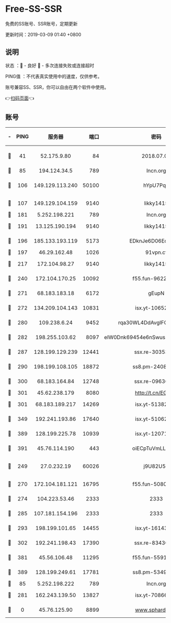 # Free-SS-SSR

免费的SS账号、SSR账号，定期更新

更新时间：2019-03-09 01:40 +0800

## 说明

状态     ：🙂 - 良好 🙁 - 多次连接失败或连接超时

PING值   ：不代表真实使用中的速度，仅供参考。

账号兼容SS、SSR，你可以自由在两个软件中使用。

👉[扫码页面](https://liesauer.github.io/Free-SS-SSR/)👈

## 账号

|-|PING|服务器|端口|密码|加密方式|区域|
|:----:|:----:|:-----:|-----:|:----:|:----:|:----:|
|🙂|41|52.175.9.80|84|2018.07.07|chacha20-ietf-poly1305|HK|
|🙂|85|194.124.34.5|789|lncn.org|rc4|JP|
|🙂|106|149.129.113.240|50100|hYpU7PqP|chacha20-ietf-poly1305|CN|
|🙂|107|149.129.104.159|9140|likky1415|aes-256-cfb|CN|
|🙂|181|5.252.198.221|789|lncn.org|rc4|JP|
|🙂|191|13.125.190.194|9140|likky1415|aes-256-cfb|KR|
|🙂|196|185.133.193.119|5173|EDknJe6D06EoWDaw|aes-256-cfb|US|
|🙂|197|46.29.162.48|1026|91vpn.cf|rc4-md5|RU|
|🙂|217|172.104.98.27|9140|likky1415|aes-256-cfb|JP|
|🙂|240|172.104.170.25|10092|f55.fun-96225402|aes-256-cfb|SG|
|🙂|271|68.183.183.18|6172|gEupN|aes-256-cfb|SG|
|🙂|272|134.209.104.143|10831|isx.yt-10652136|aes-256-cfb|SG|
|🙂|280|109.238.6.24|9452|rqa30WL4DdAvgIFG6Fs3znzTa|aes-256-cfb|FR|
|🙂|282|198.255.103.62|8097|eIW0Dnk69454e6nSwuspv9DmS201tQ0D|aes-256-cfb|US|
|🙂|287|128.199.129.239|12441|ssx.re-30353118|aes-256-cfb|SG|
|🙂|290|198.199.108.105|18872|ss8.pm-24089859|aes-256-cfb|US|
|🙂|300|68.183.164.84|12748|ssx.re-09636957|aes-256-cfb|US|
|🙂|301|45.62.238.179|8080|http://t.cn/EGJIyrl|rc4-md5|CA|
|🙂|301|68.183.189.217|14269|isx.yt-51382941|aes-256-cfb|SG|
|🙂|349|192.241.193.86|17640|isx.yt-51062098|aes-256-cfb|US|
|🙂|389|128.199.225.78|10939|isx.yt-12071162|aes-256-cfb|SG|
|🙂|391|45.76.114.190|443|oiECpTuVmLLxk4Ts|aes-256-cfb|AU|
|🙂|249|27.0.232.19|60026|j9U82U53|xchacha20-ietf-poly1305|HK|
|🙂|270|172.104.181.121|16795|f55.fun-50803874|aes-256-cfb|SG|
|🙂|274|104.223.53.46|2333|2333|aes-256-cfb|US|
|🙂|285|107.181.154.196|2333|2333|aes-256-cfb|US|
|🙂|293|198.199.101.65|14455|isx.yt-16143744|aes-256-cfb|US|
|🙂|302|192.241.198.43|17390|ssx.re-83430216|aes-256-cfb|US|
|🙂|381|45.56.106.48|11295|f55.fun-55916918|aes-256-cfb|US|
|🙂|389|128.199.249.61|17781|ss8.pm-53490777|aes-256-cfb|SG|
|🙁|85|5.252.198.222|789|lncn.org|rc4|JP|
|🙁|281|162.243.139.50|13827|isx.yt-70866658|aes-256-cfb|US|
|🙁|0|45.76.125.90|8899|www.sphard.com|aes-256-cfb|AU|
